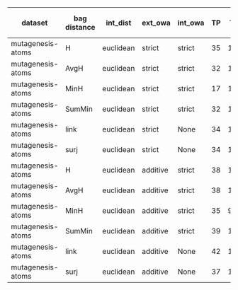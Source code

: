 | dataset | bag distance | int_dist | ext_owa | int_owa | TP | TN | FP | FN | Sensitivity | False Negative Rate | False Positive Rate | Specificity | Precission | False omission rate | FDR | Negative predictive value | Accuracy | F1 |
|---------|--------------|----------|---------|---------|----|----|----|----|-------------|---------------------|---------------------|-------------|------------|---------------------|-----|---------------------------|----------|----|
| mutagenesis-atoms | H | euclidean | strict | strict | 35 | 121 | 9 | 25 | 0.58 | 0.42 | 0.07 | 0.93 | 0.8 | 0.17 | 0.2 | 0.83 | 0.82 | 0.67 |
| mutagenesis-atoms | AvgH | euclidean | strict | strict | 32 | 124 | 6 | 28 | 0.53 | 0.47 | 0.05 | 0.95 | 0.84 | 0.18 | 0.16 | 0.82 | 0.82 | 0.65 |
| mutagenesis-atoms | MinH | euclidean | strict | strict | 17 | 128 | 2 | 43 | 0.28 | 0.72 | 0.02 | 0.98 | 0.89 | 0.25 | 0.11 | 0.75 | 0.76 | 0.43 |
| mutagenesis-atoms | SumMin | euclidean | strict | strict | 32 | 124 | 6 | 28 | 0.53 | 0.47 | 0.05 | 0.95 | 0.84 | 0.18 | 0.16 | 0.82 | 0.82 | 0.65 |
| mutagenesis-atoms | link | euclidean | strict | None | 34 | 124 | 6 | 26 | 0.57 | 0.43 | 0.05 | 0.95 | 0.85 | 0.17 | 0.15 | 0.83 | 0.83 | 0.68 |
| mutagenesis-atoms | surj | euclidean | strict | None | 34 | 124 | 6 | 26 | 0.57 | 0.43 | 0.05 | 0.95 | 0.85 | 0.17 | 0.15 | 0.83 | 0.83 | 0.68 |
| mutagenesis-atoms | H | euclidean | additive | strict | 38 | 100 | 30 | 22 | 0.63 | 0.37 | 0.23 | 0.77 | 0.56 | 0.18 | 0.44 | 0.82 | 0.73 | 0.59 |
| mutagenesis-atoms | AvgH | euclidean | additive | strict | 38 | 100 | 30 | 22 | 0.63 | 0.37 | 0.23 | 0.77 | 0.56 | 0.18 | 0.44 | 0.82 | 0.73 | 0.59 |
| mutagenesis-atoms | MinH | euclidean | additive | strict | 35 | 99 | 31 | 25 | 0.58 | 0.42 | 0.24 | 0.76 | 0.53 | 0.2 | 0.47 | 0.8 | 0.71 | 0.56 |
| mutagenesis-atoms | SumMin | euclidean | additive | strict | 39 | 100 | 30 | 21 | 0.65 | 0.35 | 0.23 | 0.77 | 0.57 | 0.17 | 0.43 | 0.83 | 0.73 | 0.6 |
| mutagenesis-atoms | link | euclidean | additive | None | 42 | 100 | 30 | 18 | 0.7 | 0.3 | 0.23 | 0.77 | 0.58 | 0.15 | 0.42 | 0.85 | 0.75 | 0.64 |
| mutagenesis-atoms | surj | euclidean | additive | None | 37 | 105 | 25 | 23 | 0.62 | 0.38 | 0.19 | 0.81 | 0.6 | 0.18 | 0.4 | 0.82 | 0.75 | 0.61 |
